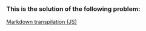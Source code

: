 ### This is the solution of the following problem:

[Markdown transpilation (JS)](https://gist.github.com/ranquild/7d3b92d74322d430ea37d97a13868676)